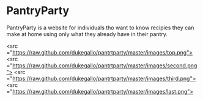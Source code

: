 # PantryParty


PantryParty is a website for individuals tho want to know recipies they can make at home using only what they already have in their pantry. 

<src ="https://raw.github.com/dukegallo/pantrtparty/master/images/top.png"></src>
<src ="https://raw.github.com/dukegallo/pantrtparty/master/images/second.png"></src>
<src ="https://raw.github.com/dukegallo/pantrtparty/master/images/third.png"></src>
<src ="https://raw.github.com/dukegallo/pantrtparty/master/images/last.png"></src>

